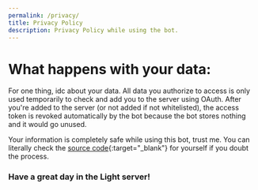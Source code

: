 ```yaml
---
permalink: /privacy/
title: Privacy Policy
description: Privacy Policy while using the bot.
---
```

# What happens with your data:
For one thing, idc about your data. All data you authorize to access is only used temporarily to check and add you to the server using OAuth. After you're added to the server (or not added if not whitelisted), the access token is revoked automatically by the bot because the bot stores nothing and it would go unused.

Your information is completely safe while using this bot, trust me. You can literally check the [source code](https://github.com/UltimateSppy765/LightServerBot/blob/main/imports/modules/keep_alive.py){:target="_blank"} for yourself if you doubt the process.

### Have a great day in the Light server!

